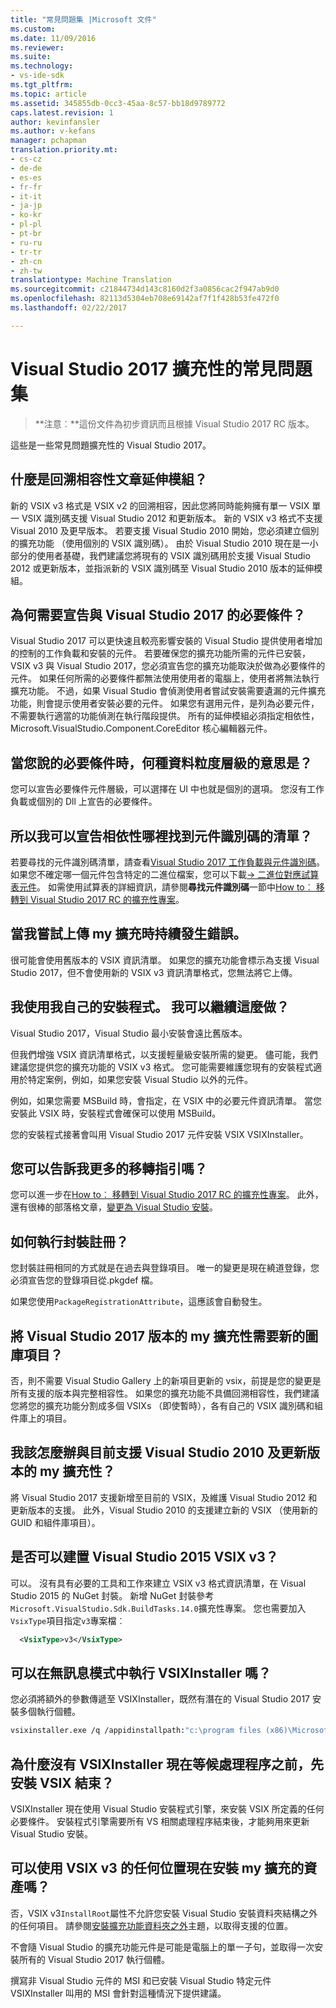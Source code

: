 ```yaml
---
title: "常見問題集 |Microsoft 文件"
ms.custom: 
ms.date: 11/09/2016
ms.reviewer: 
ms.suite: 
ms.technology:
- vs-ide-sdk
ms.tgt_pltfrm: 
ms.topic: article
ms.assetid: 345855db-0cc3-45aa-8c57-bb18d9789772
caps.latest.revision: 1
author: kevinfansler
ms.author: v-kefans
manager: pchapman
translation.priority.mt:
- cs-cz
- de-de
- es-es
- fr-fr
- it-it
- ja-jp
- ko-kr
- pl-pl
- pt-br
- ru-ru
- tr-tr
- zh-cn
- zh-tw
translationtype: Machine Translation
ms.sourcegitcommit: c21844734d143c8160d2f3a0856cac2f947ab9d0
ms.openlocfilehash: 82113d5304eb708e69142af7f1f428b53fe472f0
ms.lasthandoff: 02/22/2017

---
```

# <a name="faq-for-visual-studio-2017-extensibility"></a>Visual Studio 2017 擴充性的常見問題集

>**注意︰**這份文件為初步資訊而且根據 Visual Studio 2017 RC 版本。

這些是一些常見問題擴充性的 Visual Studio 2017。

## <a name="what-is-the-backwards-compatibility-story-for-extensions"></a>什麼是回溯相容性文章延伸模組？

新的 VSIX v3 格式是 VSIX v2 的回溯相容，因此您將同時能夠擁有單一 VSIX 單一 VSIX 識別碼支援 Visual Studio 2012 和更新版本。 新的 VSIX v3 格式不支援 Visual 2010 及更早版本。 若要支援 Visual Studio 2010 開始，您必須建立個別的擴充功能 （使用個別的 VSIX 識別碼）。 由於 Visual Studio 2010 現在是一小部分的使用者基礎，我們建議您將現有的 VSIX 識別碼用於支援 Visual Studio 2012 或更新版本，並指派新的 VSIX 識別碼至 Visual Studio 2010 版本的延伸模組。

## <a name="why-do-i-need-to-declare-prerequisites-with-visual-studio-2017"></a>為何需要宣告與 Visual Studio 2017 的必要條件？

Visual Studio 2017 可以更快速且較亮影響安裝的 Visual Studio 提供使用者增加的控制的工作負載和安裝的元件。 若要確保您的擴充功能所需的元件已安裝，VSIX v3 與 Visual Studio 2017，您必須宣告您的擴充功能取決於做為必要條件的元件。 如果任何所需的必要條件都無法使用使用者的電腦上，使用者將無法執行擴充功能。 不過，如果 Visual Studio 會偵測使用者嘗試安裝需要遺漏的元件擴充功能，則會提示使用者安裝必要的元件。 如果您有選用元件，是列為必要元件，不需要執行適當的功能偵測在執行階段提供。 所有的延伸模組必須指定相依性，Microsoft.VisualStudio.Component.CoreEditor 核心編輯器元件。

## <a name="when-you-say-prerequisite-what-level-of-granularity-do-you-mean"></a>當您說的必要條件時，何種資料粒度層級的意思是？

您可以宣告必要條件元件層級，可以選擇在 UI 中也就是個別的選項。 您沒有工作負載或個別的 Dll 上宣告的必要條件。

## <a name="where-do-i-find-a-list-of-component-ids-so-i-can-declare-dependencies"></a>所以我可以宣告相依性哪裡找到元件識別碼的清單？

若要尋找的元件識別碼清單，請查看[Visual Studio 2017 工作負載與元件識別碼](https://aka.ms/vs2017componentIDs)。 如果您不確定哪一個元件包含特定的二進位檔案，您可以下載[-> 二進位對應試算表元件](https://aka.ms/vs2017componentid-binaries)。 如需使用試算表的詳細資訊，請參閱**尋找元件識別碼**一節中[How to︰ 移轉到 Visual Studio 2017 RC 的擴充性專案](how-to-migrate-extensibility-projects-to-visual-studio-2017.md)。

## <a name="i-keep-getting-an-error-when-i-try-to-upload-my-extension"></a>當我嘗試上傳 my 擴充時持續發生錯誤。

很可能會使用舊版本的 VSIX 資訊清單。 如果您的擴充功能會標示為支援 Visual Studio 2017，但不會使用新的 VSIX v3 資訊清單格式，您無法將它上傳。

## <a name="i-use-my-own-installer-can-i-continue-to-do-that"></a>我使用我自己的安裝程式。 我可以繼續這麼做？

Visual Studio 2017，Visual Studio 最小安裝會遠比舊版本。

但我們增強 VSIX 資訊清單格式，以支援輕量級安裝所需的變更。 儘可能，我們建議您提供您的擴充功能的 VSIX v3 格式。 您可能需要維護您現有的安裝程式適用於特定案例，例如，如果您安裝 Visual Studio 以外的元件。

例如，如果您需要 MSBuild 時，會指定，在 VSIX 中的必要元件資訊清單。 當您安裝此 VSIX 時，安裝程式會確保可以使用 MSBuild。

您的安裝程式接著會叫用 Visual Studio 2017 元件安裝 VSIX VSIXInstaller。

## <a name="can-you-give-me-more-migration-guidance"></a>您可以告訴我更多的移轉指引嗎？

您可以進一步在[How to︰ 移轉到 Visual Studio 2017 RC 的擴充性專案](how-to-migrate-extensibility-projects-to-visual-studio-2017.md)。 此外，還有很棒的部落格文章，[變更為 Visual Studio 安裝](https://blogs.msdn.microsoft.com/heaths/2016/09/15/changes-to-visual-studio-15-setup)。

## <a name="how-do-i-do-package-registration"></a>如何執行封裝註冊？

您封裝註冊相同的方式就是在過去與登錄項目。 唯一的變更是現在繞道登錄，您必須宣告您的登錄項目從.pkgdef 檔。

如果您使用`PackageRegistrationAttribute`，這應該會自動發生。

## <a name="will-i-need-a-new-gallery-entry-for-the-visual-studio-2017-version-of-my-extension"></a>將 Visual Studio 2017 版本的 my 擴充性需要新的圖庫項目？

否，則不需要 Visual Studio Gallery 上的新項目更新的 vsix，前提是您的變更是所有支援的版本與完整相容性。 如果您的擴充功能不具備回溯相容性，我們建議您將您的擴充功能分割成多個 VSIXs （即使暫時），各有自己的 VSIX 識別碼和組件庫上的項目。

## <a name="what-should-i-do-with-my-extension-that-currently-supports-visual-studio-2010-and-later"></a>我該怎麼辦與目前支援 Visual Studio 2010 及更新版本的 my 擴充性？

將 Visual Studio 2017 支援新增至目前的 VSIX，及維護 Visual Studio 2012 和更新版本的支援。 此外，Visual Studio 2010 的支援建立新的 VSIX （使用新的 GUID 和組件庫項目）。

## <a name="can-i-build-a-vsix-v3-with-visual-studio-2015"></a>是否可以建置 Visual Studio 2015 VSIX v3？

可以。 沒有具有必要的工具和工作來建立 VSIX v3 格式資訊清單，在 Visual Studio 2015 的 NuGet 封裝。 新增 NuGet 封裝參考`Microsoft.VisualStudio.Sdk.BuildTasks.14.0`擴充性專案。 您也需要加入`VsixType`項目指定`v3`專案檔︰

```xml
  <VsixType>v3</VsixType>
```

## <a name="can-i-run-the-vsixinstaller-in-quiet-mode"></a>可以在無訊息模式中執行 VSIXInstaller 嗎？

您必須將額外的參數傳遞至 VSIXInstaller，既然有潛在的 Visual Studio 2017 安裝多個執行個體。

```bash
vsixinstaller.exe /q /appidinstallpath:"c:\program files (x86)\Microsoft Visual Studio\2017\Enterprise\Common7\IDE\devenv.exe" /appidname:"Visual Studio" /logFile:<path to log file> /skuName:Enterprise /skuVersion:15.0.25810.0 "KendoUI.Mvc.VSPackage.vsix"
```

## <a name="why-does-the-vsixinstaller-now-wait-for-processes-to-exit-before-installing-the-vsix"></a>為什麼沒有 VSIXInstaller 現在等候處理程序之前，先安裝 VSIX 結束？

VSIXInstaller 現在使用 Visual Studio 安裝程式引擎，來安裝 VSIX 所定義的任何必要條件。 安裝程式引擎需要所有 VS 相關處理程序結束後，才能夠用來更新 Visual Studio 安裝。

## <a name="can-i-now-install-my-extension-assets-to-any-location-with-vsix-v3"></a>可以使用 VSIX v3 的任何位置現在安裝 my 擴充的資產嗎？

否，VSIX v3`InstallRoot`屬性不允許您安裝 Visual Studio 安裝資料夾結構之外的任何項目。 請參閱[安裝擴充功能資料夾之外](set-install-root.md)主題，以取得支援的位置。 

不會隨 Visual Studio 的擴充功能元件是可能是電腦上的單一子句，並取得一次安裝所有的 Visual Studio 2017 執行個體。

撰寫非 Visual Studio 元件的 MSI 和已安裝 Visual Studio 特定元件 VSIXInstaller 叫用的 MSI 會針對這種情況下提供建議。
